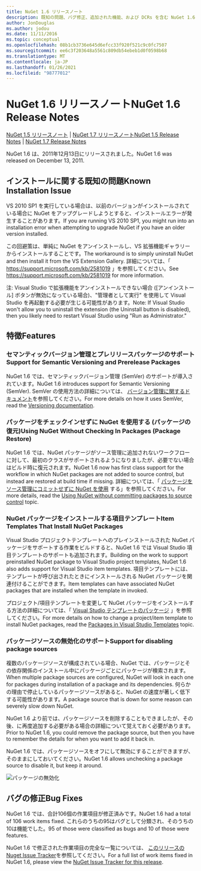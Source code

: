 ```yaml
---
title: NuGet 1.6 リリースノート
description: 既知の問題、バグ修正、追加された機能、および DCRs を含む NuGet 1.6 のリリースノート。
author: JonDouglas
ms.author: jodou
ms.date: 11/11/2016
ms.topic: conceptual
ms.openlocfilehash: 08b1cb3736e645d6efcc33f920f521c9c0fc7507
ms.sourcegitcommit: ee6c3f203648a5561c809db54ebeb1d0f0598b68
ms.translationtype: MT
ms.contentlocale: ja-JP
ms.lasthandoff: 01/26/2021
ms.locfileid: "98777012"
---
```

 # <a name="nuget-16-release-notes"></a><span data-ttu-id="a4d70-103">NuGet 1.6 リリースノート</span><span class="sxs-lookup"><span data-stu-id="a4d70-103">NuGet 1.6 Release Notes</span></span>

<span data-ttu-id="a4d70-104">[NuGet 1.5 リリースノート](../release-notes/nuget-1.5.md)  | [NuGet 1.7 リリースノート](../release-notes/nuget-1.7.md)</span><span class="sxs-lookup"><span data-stu-id="a4d70-104">[NuGet 1.5 Release Notes](../release-notes/nuget-1.5.md) | [NuGet 1.7 Release Notes](../release-notes/nuget-1.7.md)</span></span>

<span data-ttu-id="a4d70-105">NuGet 1.6 は、2011年12月13日にリリースされました。</span><span class="sxs-lookup"><span data-stu-id="a4d70-105">NuGet 1.6 was released on December 13, 2011.</span></span>

## <a name="known-installation-issue"></a><span data-ttu-id="a4d70-106">インストールに関する既知の問題</span><span class="sxs-lookup"><span data-stu-id="a4d70-106">Known Installation Issue</span></span>
<span data-ttu-id="a4d70-107">VS 2010 SP1 を実行している場合は、以前のバージョンがインストールされている場合に NuGet をアップグレードしようとすると、インストールエラーが発生することがあります。</span><span class="sxs-lookup"><span data-stu-id="a4d70-107">If you are running VS 2010 SP1, you might run into an installation error when attempting to upgrade NuGet if you have an older version installed.</span></span>

<span data-ttu-id="a4d70-108">この回避策は、単純に NuGet をアンインストールし、VS 拡張機能ギャラリーからインストールすることです。</span><span class="sxs-lookup"><span data-stu-id="a4d70-108">The workaround is to simply uninstall NuGet and then install it from the VS Extension Gallery.</span></span>  <span data-ttu-id="a4d70-109">詳細については、「 <https://support.microsoft.com/kb/2581019> 」を参照してください。</span><span class="sxs-lookup"><span data-stu-id="a4d70-109">See <https://support.microsoft.com/kb/2581019> for more information.</span></span>

<span data-ttu-id="a4d70-110">注: Visual Studio で拡張機能をアンインストールできない場合 ([アンインストール] ボタンが無効になっている場合)、"管理者として実行" を使用して Visual Studio を再起動する必要が生じる可能性があります。</span><span class="sxs-lookup"><span data-stu-id="a4d70-110">Note: If Visual Studio won't allow you to uninstall the extension (the Uninstall button is disabled), then you likely need to restart Visual Studio using "Run as Administrator."</span></span>

## <a name="features"></a><span data-ttu-id="a4d70-111">特徴</span><span class="sxs-lookup"><span data-stu-id="a4d70-111">Features</span></span>

### <a name="support-for-semantic-versioning-and-prerelease-packages"></a><span data-ttu-id="a4d70-112">セマンティックバージョン管理とプレリリースパッケージのサポート</span><span class="sxs-lookup"><span data-stu-id="a4d70-112">Support for Semantic Versioning and Prerelease Packages</span></span>
<span data-ttu-id="a4d70-113">NuGet 1.6 では、セマンティックバージョン管理 (SemVer) のサポートが導入されています。</span><span class="sxs-lookup"><span data-stu-id="a4d70-113">NuGet 1.6 introduces support for Semantic Versioning (SemVer).</span></span> <span data-ttu-id="a4d70-114">SemVer の使用方法の詳細については、 [バージョン管理に関するドキュメント](../create-packages/prerelease-packages.md)を参照してください。</span><span class="sxs-lookup"><span data-stu-id="a4d70-114">For more details on how it uses SemVer, read the [Versioning documentation](../create-packages/prerelease-packages.md).</span></span>

### <a name="using-nuget-without-checking-in-packages-package-restore"></a><span data-ttu-id="a4d70-115">パッケージをチェックインせずに NuGet を使用する (パッケージの復元)</span><span class="sxs-lookup"><span data-stu-id="a4d70-115">Using NuGet Without Checking In Packages (Package Restore)</span></span>
<span data-ttu-id="a4d70-116">NuGet 1.6 では、NuGet パッケージがソース管理に追加されないワークフローに対して、最初のクラスがサポートされるようになりましたが、必要でない場合はビルド時に復元されます。</span><span class="sxs-lookup"><span data-stu-id="a4d70-116">NuGet 1.6 now has first class support for the workflow in which NuGet packages are not added to source control, but instead are restored at build time if missing.</span></span> <span data-ttu-id="a4d70-117">詳細については、「 [パッケージをソース管理にコミットせずに NuGet を使用](../consume-packages/packages-and-source-control.md) する」を参照してください。</span><span class="sxs-lookup"><span data-stu-id="a4d70-117">For more details, read the [Using NuGet without committing packages to source control](../consume-packages/packages-and-source-control.md) topic.</span></span>

### <a name="item-templates-that-install-nuget-packages"></a><span data-ttu-id="a4d70-118">NuGet パッケージをインストールする項目テンプレート</span><span class="sxs-lookup"><span data-stu-id="a4d70-118">Item Templates That Install NuGet Packages</span></span>
<span data-ttu-id="a4d70-119">Visual Studio プロジェクトテンプレートへのプレインストールされた NuGet パッケージをサポートする作業をビルドすると、NuGet 1.6 では Visual Studio 項目テンプレートのサポートも追加されます。</span><span class="sxs-lookup"><span data-stu-id="a4d70-119">Building on the work to support preinstalled NuGet package to Visual Studio project templates, NuGet 1.6 also adds support for Visual Studio item templates.</span></span> <span data-ttu-id="a4d70-120">項目テンプレートには、テンプレートが呼び出されたときにインストールされる NuGet パッケージを関連付けることができます。</span><span class="sxs-lookup"><span data-stu-id="a4d70-120">Item templates can have associated NuGet packages that are installed when the template in invoked.</span></span>

<span data-ttu-id="a4d70-121">プロジェクト/項目テンプレートを変更して NuGet パッケージをインストールする方法の詳細については、「 [Visual Studio テンプレートのパッケージ](../visual-studio-extensibility/visual-studio-templates.md) 」を参照してください。</span><span class="sxs-lookup"><span data-stu-id="a4d70-121">For more details on how to change a project/item template to install NuGet packages, read the [Packages in Visual Studio Templates](../visual-studio-extensibility/visual-studio-templates.md) topic.</span></span>

### <a name="support-for-disabling-package-sources"></a><span data-ttu-id="a4d70-122">パッケージソースの無効化のサポート</span><span class="sxs-lookup"><span data-stu-id="a4d70-122">Support for disabling package sources</span></span>
<span data-ttu-id="a4d70-123">複数のパッケージソースが構成されている場合、NuGet では、パッケージとその依存関係のインストール中にパッケージごとにパッケージが検索されます。</span><span class="sxs-lookup"><span data-stu-id="a4d70-123">When multiple package sources are configured, NuGet will look in each one for packages during installation of a package and its dependencies.</span></span> <span data-ttu-id="a4d70-124">何らかの理由で停止しているパッケージソースがあると、NuGet の速度が著しく低下する可能性があります。</span><span class="sxs-lookup"><span data-stu-id="a4d70-124">A package source that is down for some reason can severely slow down NuGet.</span></span>

<span data-ttu-id="a4d70-125">NuGet 1.6 より前では、パッケージソースを削除することもできましたが、その後、に再度追加する必要がある場合の詳細について覚えておく必要があります。</span><span class="sxs-lookup"><span data-stu-id="a4d70-125">Prior to NuGet 1.6, you could remove the package source, but then you have to remember the details for when you want to add it back in.</span></span>

<span data-ttu-id="a4d70-126">NuGet 1.6 では、パッケージソースをオフにして無効にすることができますが、そのままにしておいてください。</span><span class="sxs-lookup"><span data-stu-id="a4d70-126">NuGet 1.6 allows unchecking a package source to disable it, but keep it around.</span></span>

![パッケージの無効化](./media/package-source-with-disabled-source.png)

## <a name="bug-fixes"></a><span data-ttu-id="a4d70-128">バグの修正</span><span class="sxs-lookup"><span data-stu-id="a4d70-128">Bug Fixes</span></span>
<span data-ttu-id="a4d70-129">NuGet 1.6 では、合計106個の作業項目が修正済みです。</span><span class="sxs-lookup"><span data-stu-id="a4d70-129">NuGet 1.6 had a total of 106 work items fixed.</span></span> <span data-ttu-id="a4d70-130">これらのうちの95はバグとして分類され、そのうちの10は機能でした。</span><span class="sxs-lookup"><span data-stu-id="a4d70-130">95 of those were classified as bugs and 10 of those were features.</span></span>

<span data-ttu-id="a4d70-131">NuGet 1.6 で修正された作業項目の完全な一覧については、 [このリリースの Nuget Issue Tracker](http://nuget.codeplex.com/workitem/list/advanced?keyword=&status=Closed&type=All&priority=All&release=NuGet%201.6&assignedTo=All&component=All&sortField=Votes&sortDirection=Descending&page=0)を参照してください。</span><span class="sxs-lookup"><span data-stu-id="a4d70-131">For a full list of work items fixed in NuGet 1.6, please view the [NuGet Issue Tracker for this release](http://nuget.codeplex.com/workitem/list/advanced?keyword=&status=Closed&type=All&priority=All&release=NuGet%201.6&assignedTo=All&component=All&sortField=Votes&sortDirection=Descending&page=0).</span></span>

